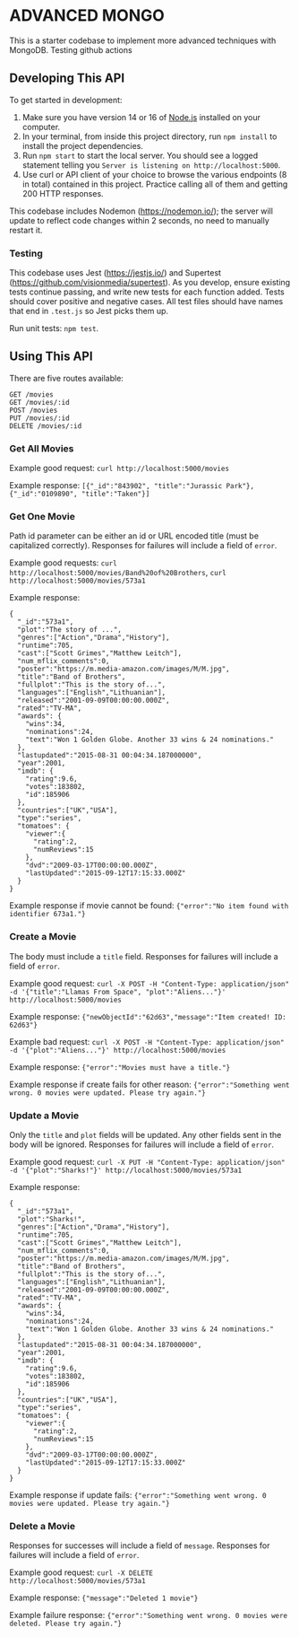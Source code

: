 # ADVANCED MONGO

This is a starter codebase to implement more advanced techniques with MongoDB.
Testing github actions

## Developing This API

To get started in development:

1. Make sure you have version 14 or 16 of [Node.js](https://nodejs.org/en/download/) installed on your computer.
2. In your terminal, from inside this project directory, run `npm install` to install the project dependencies.
3. Run `npm start` to start the local server. You should see a logged statement telling you `Server is listening on http://localhost:5000`.
4. Use curl or API client of your choice to browse the various endpoints (8 in total) contained in this project. Practice calling all of them and getting 200 HTTP responses.

This codebase includes Nodemon (https://nodemon.io/); the server will update to reflect code changes within 2 seconds, no need to manually restart it.

### Testing

This codebase uses Jest (https://jestjs.io/) and Supertest (https://github.com/visionmedia/supertest). As you develop, ensure existing tests continue passing, and write new tests for each function added. Tests should cover positive and negative cases. All test files should have names that end in `.test.js` so Jest picks them up.

Run unit tests: `npm test`.


## Using This API

There are five routes available:
```
GET /movies
GET /movies/:id
POST /movies
PUT /movies/:id
DELETE /movies/:id
```

### Get All Movies

Example good request: `curl http://localhost:5000/movies`

Example response: `[{"_id":"843902", "title":"Jurassic Park"}, {"_id":"0109890", "title":"Taken"}]`

### Get One Movie

Path id parameter can be either an id or URL encoded title (must be capitalized correctly). Responses for failures will include a field of `error`.

Example good requests:
`curl http://localhost:5000/movies/Band%20of%20Brothers`,
`curl http://localhost:5000/movies/573a1`

Example response:
```
{
  "_id":"573a1",
  "plot":"The story of ...",
  "genres":["Action","Drama","History"],
  "runtime":705,
  "cast":["Scott Grimes","Matthew Leitch"],
  "num_mflix_comments":0,
  "poster":"https://m.media-amazon.com/images/M/M.jpg",
  "title":"Band of Brothers",
  "fullplot":"This is the story of...",
  "languages":["English","Lithuanian"],
  "released":"2001-09-09T00:00:00.000Z",
  "rated":"TV-MA",
  "awards": {
    "wins":34,
    "nominations":24,
    "text":"Won 1 Golden Globe. Another 33 wins & 24 nominations."
  },
  "lastupdated":"2015-08-31 00:04:34.187000000",
  "year":2001,
  "imdb": {
    "rating":9.6,
    "votes":183802,
    "id":185906
  },
  "countries":["UK","USA"],
  "type":"series",
  "tomatoes": {
    "viewer":{
      "rating":2,
      "numReviews":15
    },
    "dvd":"2009-03-17T00:00:00.000Z",
    "lastUpdated":"2015-09-12T17:15:33.000Z"
  }
}
```

Example response if movie cannot be found: `{"error":"No item found with identifier 673a1."}`

### Create a Movie

The body must include a `title` field. Responses for failures will include a field of `error`.

Example good request: `curl -X POST -H "Content-Type: application/json" -d '{"title":"Llamas From Space", "plot":"Aliens..."}' http://localhost:5000/movies`

Example response: `{"newObjectId":"62d63","message":"Item created! ID: 62d63"}`

Example bad request: `curl -X POST -H "Content-Type: application/json" -d '{"plot":"Aliens..."}' http://localhost:5000/movies`

Example response: `{"error":"Movies must have a title."}`

Example response if create fails for other reason: `{"error":"Something went wrong. 0 movies were updated. Please try again."}`

### Update a Movie

Only the `title` and `plot` fields will be updated. Any other fields sent in the body will be ignored. Responses for failures will include a field of `error`.

Example good request: `curl -X PUT -H "Content-Type: application/json" -d '{"plot":"Sharks!"}' http://localhost:5000/movies/573a1`

Example response:
```
{
  "_id":"573a1",
  "plot":"Sharks!",
  "genres":["Action","Drama","History"],
  "runtime":705,
  "cast":["Scott Grimes","Matthew Leitch"],
  "num_mflix_comments":0,
  "poster":"https://m.media-amazon.com/images/M/M.jpg",
  "title":"Band of Brothers",
  "fullplot":"This is the story of...",
  "languages":["English","Lithuanian"],
  "released":"2001-09-09T00:00:00.000Z",
  "rated":"TV-MA",
  "awards": {
    "wins":34,
    "nominations":24,
    "text":"Won 1 Golden Globe. Another 33 wins & 24 nominations."
  },
  "lastupdated":"2015-08-31 00:04:34.187000000",
  "year":2001,
  "imdb": {
    "rating":9.6,
    "votes":183802,
    "id":185906
  },
  "countries":["UK","USA"],
  "type":"series",
  "tomatoes": {
    "viewer":{
      "rating":2,
      "numReviews":15
    },
    "dvd":"2009-03-17T00:00:00.000Z",
    "lastUpdated":"2015-09-12T17:15:33.000Z"
  }
}
```

Example response if update fails: `{"error":"Something went wrong. 0 movies were updated. Please try again."}`

### Delete a Movie

Responses for successes will include a field of `message`. Responses for failures will include a field of `error`.

Example good request: `curl -X DELETE http://localhost:5000/movies/573a1`

Example response: `{"message":"Deleted 1 movie"}`

Example failure response: `{"error":"Something went wrong. 0 movies were deleted. Please try again."}`
